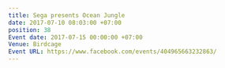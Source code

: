 ```yaml
---
title: Sega presents Ocean Jungle
date: 2017-07-10 08:03:00 +07:00
position: 38
Event date: 2017-07-15 00:00:00 +07:00
Venue: Birdcage
Event URL: https://www.facebook.com/events/404965663232863/
---
```


